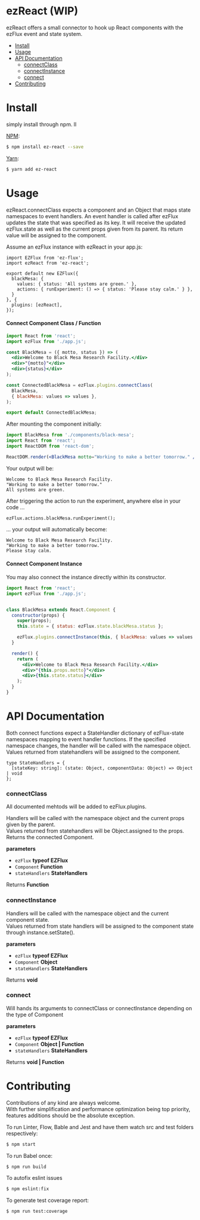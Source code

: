 # ezReact (WIP)

ezReact offers a small connector to hook up React components with the ezFlux event and state system.


-   [Install](#install)
-   [Usage](#usage)
-   [API Documentation](#api-documentation)
    -   [connectClass](#connectclass)
    -   [connectInstance](#connectinstance)
    -   [connect](#connect)
-   [Contributing](#contributing)

# Install

simply install through npm.
ll

[NPM](https://npmjs.com):

```sh
$ npm install ez-react --save
```

[Yarn](https://yarnpkg.com/):

```sh
$ yarn add ez-react
```

# Usage

ezReact.connectClass expects a component and an Object that maps state namespaces to event handlers.
An event handler is called after ezFlux updates the state that was specified as its key.
It will receive the updated ezFlux.state as well as the current props given from its parent.
Its return value will be assigned to the component.

Assume an ezFlux instance with ezReact in your app.js:

```JS
import EZFlux from 'ez-flux';
import ezReact from 'ez-react';

export default new EZFlux({
  blackMesa: {
    values: { status: 'All systems are green.' },
    actions: { runExperiment: () => { status: 'Please stay calm.' } },
  }
}, {
  plugins: [ezReact],
});
```

#### Connect Component Class / Function

```jsx
import React from 'react';
import ezFlux from './app.js';

const BlackMesa = ({ motto, status }) => (
  <div>Welcome to Black Mesa Research Facility.</div>
  <div>"{motto}"</div>
  <div>{status}</div>
);

const ConnectedBlackMesa = ezFlux.plugins.connectClass(
  BlackMesa,
  { blackMesa: values => values },
);

export default ConnectedBlackMesa;
```

After mounting the component initially:

```jsx
import BlackMesa from './components/black-mesa';
import React from 'react';
import ReactDOM from 'react-dom';

ReactDOM.render(<BlackMesa motto="Working to make a better tomorrow." />, 'bunker-id');

```

Your output will be:

```
Welcome to Black Mesa Research Facility.
"Working to make a better tomorrow."
All systems are green.

```

After triggering the action to run the experiment, anywhere else in your code ...

```JS
ezFlux.actions.blackMesa.runExperiment();
```

... your output will automatically become:

```
Welcome to Black Mesa Research Facility.
"Working to make a better tomorrow."
Please stay calm.
```

#### Connect Component Instance

You may also connect the instance directly within its constructor.

```jsx
import React from 'react';
import ezFlux from './app.js';


class BlackMesa extends React.Component {
  constructor(props) {
    super(props);
    this.state = { status: ezFlux.state.blackMesa.status };

    ezFlux.plugins.connectInstance(this, { blackMesa: values => values });
  }

  render() {
    return (
      <div>Welcome to Black Mesa Research Facility.</div>
      <div>"{this.props.motto}"</div>
      <div>{this.state.status}</div>
    );
  }
}

```


# API Documentation

Both connect functions expect a StateHandler dictionary of ezFlux-state namespaces mapping to event handler functions.
If the specified namespace changes, the handler will be called with the namespace object.  
Values returned from statehandlers will be assigned to the component.  

```TS
type StateHandlers = {
  [stateKey: string]: (state: Object, componentData: Object) => Object | void
};
```

### connectClass

All documented mehtods will be added to ezFlux.plugins.  

Handlers will be called with the namespace object and the current props given by the parent.  
Values returned from statehandlers will be Object.assigned to the props.
Returns the connected Component.

**parameters**
-   `ezFlux` **typeof EZFlux**
-   `Component` **Function**
-   `stateHandlers` **StateHandlers**

Returns **Function**


### connectInstance

Handlers will be called with the namespace object and the current component state.  
Values returned from state handlers will be assigned to the component state through instance.setState().  

**parameters**
-   `ezFlux` **typeof EZFlux**
-   `Component` **Object**
-   `stateHandlers` **StateHandlers**

Returns **void**

### connect

Will hands its arguments to connectClass or connectInstance depending on the type of Component

**parameters**
-   `ezFlux` **typeof EZFlux**
-   `Component` **Object | Function**
-   `stateHandlers` **StateHandlers**

Returns **void | Function**

# Contributing

Contributions of any kind are always welcome.  
With further simplification and performance optimization being top priority, features additions should be the absolute exception.


To run Linter, Flow, Bable and Jest and have them watch src and test folders respectively:
```sh
$ npm start
```

To run Babel once:
```sh
$ npm run build
```
To autofix eslint issues

```sh
$ npm eslint:fix
```
To generate test coverage report:

```sh
$ npm run test:coverage
```
